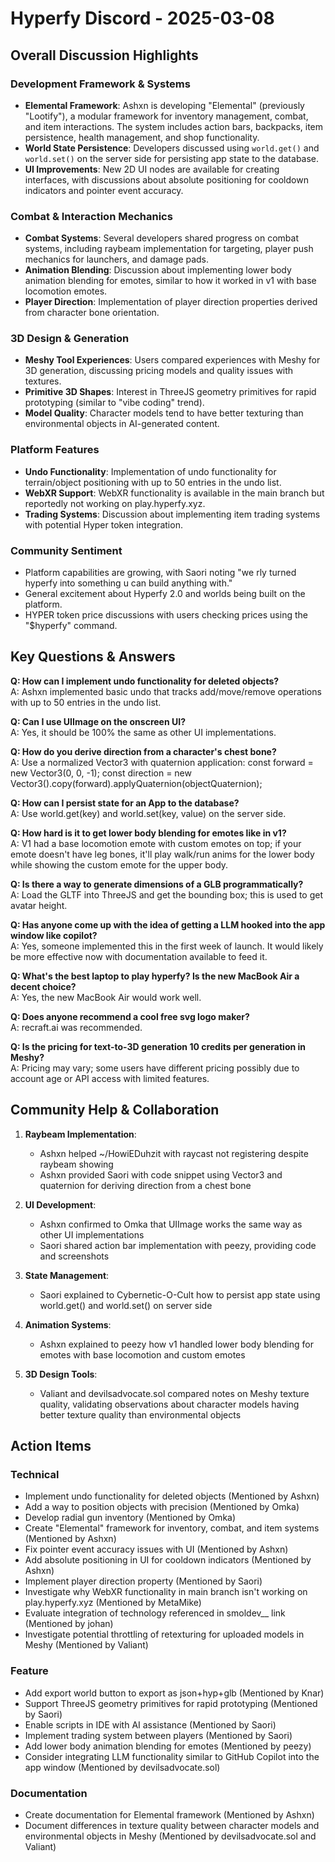 # Hyperfy Discord - 2025-03-08

## Overall Discussion Highlights

### Development Framework & Systems
- **Elemental Framework**: Ashxn is developing "Elemental" (previously "Lootify"), a modular framework for inventory management, combat, and item interactions. The system includes action bars, backpacks, item persistence, health management, and shop functionality.
- **World State Persistence**: Developers discussed using `world.get()` and `world.set()` on the server side for persisting app state to the database.
- **UI Improvements**: New 2D UI nodes are available for creating interfaces, with discussions about absolute positioning for cooldown indicators and pointer event accuracy.

### Combat & Interaction Mechanics
- **Combat Systems**: Several developers shared progress on combat systems, including raybeam implementation for targeting, player push mechanics for launchers, and damage pads.
- **Animation Blending**: Discussion about implementing lower body animation blending for emotes, similar to how it worked in v1 with base locomotion emotes.
- **Player Direction**: Implementation of player direction properties derived from character bone orientation.

### 3D Design & Generation
- **Meshy Tool Experiences**: Users compared experiences with Meshy for 3D generation, discussing pricing models and quality issues with textures.
- **Primitive 3D Shapes**: Interest in ThreeJS geometry primitives for rapid prototyping (similar to "vibe coding" trend).
- **Model Quality**: Character models tend to have better texturing than environmental objects in AI-generated content.

### Platform Features
- **Undo Functionality**: Implementation of undo functionality for terrain/object positioning with up to 50 entries in the undo list.
- **WebXR Support**: WebXR functionality is available in the main branch but reportedly not working on play.hyperfy.xyz.
- **Trading Systems**: Discussion about implementing item trading systems with potential Hyper token integration.

### Community Sentiment
- Platform capabilities are growing, with Saori noting "we rly turned hyperfy into something u can build anything with."
- General excitement about Hyperfy 2.0 and worlds being built on the platform.
- HYPER token price discussions with users checking prices using the "$hyperfy" command.

## Key Questions & Answers

**Q: How can I implement undo functionality for deleted objects?**  
A: Ashxn implemented basic undo that tracks add/move/remove operations with up to 50 entries in the undo list.

**Q: Can I use UIImage on the onscreen UI?**  
A: Yes, it should be 100% the same as other UI implementations.

**Q: How do you derive direction from a character's chest bone?**  
A: Use a normalized Vector3 with quaternion application:
const forward = new Vector3(0, 0, -1);
const direction = new Vector3().copy(forward).applyQuaternion(objectQuaternion);

**Q: How can I persist state for an App to the database?**  
A: Use world.get(key) and world.set(key, value) on the server side.

**Q: How hard is it to get lower body blending for emotes like in v1?**  
A: V1 had a base locomotion emote with custom emotes on top; if your emote doesn't have leg bones, it'll play walk/run anims for the lower body while showing the custom emote for the upper body.

**Q: Is there a way to generate dimensions of a GLB programmatically?**  
A: Load the GLTF into ThreeJS and get the bounding box; this is used to get avatar height.

**Q: Has anyone come up with the idea of getting a LLM hooked into the app window like copilot?**  
A: Yes, someone implemented this in the first week of launch. It would likely be more effective now with documentation available to feed it.

**Q: What's the best laptop to play hyperfy? Is the new MacBook Air a decent choice?**  
A: Yes, the new MacBook Air would work well.

**Q: Does anyone recommend a cool free svg logo maker?**  
A: recraft.ai was recommended.

**Q: Is the pricing for text-to-3D generation 10 credits per generation in Meshy?**  
A: Pricing may vary; some users have different pricing possibly due to account age or API access with limited features.

## Community Help & Collaboration

1. **Raybeam Implementation**:
   - Ashxn helped ~/HowiEDuhzit with raycast not registering despite raybeam showing
   - Ashxn provided Saori with code snippet using Vector3 and quaternion for deriving direction from a chest bone

2. **UI Development**:
   - Ashxn confirmed to Omka that UIImage works the same way as other UI implementations
   - Saori shared action bar implementation with peezy, providing code and screenshots

3. **State Management**:
   - Saori explained to Cybernetic-O-Cult how to persist app state using world.get() and world.set() on server side

4. **Animation Systems**:
   - Ashxn explained to peezy how v1 handled lower body blending for emotes with base locomotion and custom emotes

5. **3D Design Tools**:
   - Valiant and devilsadvocate.sol compared notes on Meshy texture quality, validating observations about character models having better texture quality than environmental objects

## Action Items

### Technical
- Implement undo functionality for deleted objects (Mentioned by Ashxn)
- Add a way to position objects with precision (Mentioned by Omka)
- Develop radial gun inventory (Mentioned by Omka)
- Create "Elemental" framework for inventory, combat, and item systems (Mentioned by Ashxn)
- Fix pointer event accuracy issues with UI (Mentioned by Ashxn)
- Add absolute positioning in UI for cooldown indicators (Mentioned by Ashxn)
- Implement player direction property (Mentioned by Saori)
- Investigate why WebXR functionality in main branch isn't working on play.hyperfy.xyz (Mentioned by MetaMike)
- Evaluate integration of technology referenced in smoldev__ link (Mentioned by johan)
- Investigate potential throttling of retexturing for uploaded models in Meshy (Mentioned by Valiant)

### Feature
- Add export world button to export as json+hyp+glb (Mentioned by Knar)
- Support ThreeJS geometry primitives for rapid prototyping (Mentioned by Saori)
- Enable scripts in IDE with AI assistance (Mentioned by Saori)
- Implement trading system between players (Mentioned by Saori)
- Add lower body animation blending for emotes (Mentioned by peezy)
- Consider integrating LLM functionality similar to GitHub Copilot into the app window (Mentioned by devilsadvocate.sol)

### Documentation
- Create documentation for Elemental framework (Mentioned by Ashxn)
- Document differences in texture quality between character models and environmental objects in Meshy (Mentioned by devilsadvocate.sol and Valiant)